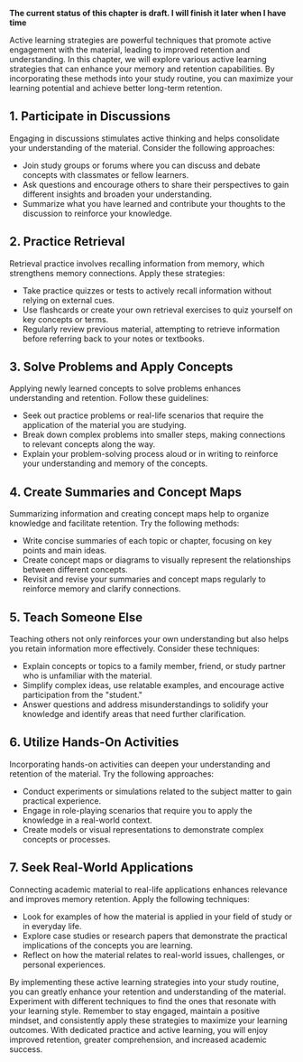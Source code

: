 **The current status of this chapter is draft. I will finish it later when I have time**

Active learning strategies are powerful techniques that promote active engagement with the material, leading to improved retention and understanding. In this chapter, we will explore various active learning strategies that can enhance your memory and retention capabilities. By incorporating these methods into your study routine, you can maximize your learning potential and achieve better long-term retention.

**1. Participate in Discussions**
---------------------------------

Engaging in discussions stimulates active thinking and helps consolidate your understanding of the material. Consider the following approaches:

* Join study groups or forums where you can discuss and debate concepts with classmates or fellow learners.
* Ask questions and encourage others to share their perspectives to gain different insights and broaden your understanding.
* Summarize what you have learned and contribute your thoughts to the discussion to reinforce your knowledge.

**2. Practice Retrieval**
-------------------------

Retrieval practice involves recalling information from memory, which strengthens memory connections. Apply these strategies:

* Take practice quizzes or tests to actively recall information without relying on external cues.
* Use flashcards or create your own retrieval exercises to quiz yourself on key concepts or terms.
* Regularly review previous material, attempting to retrieve information before referring back to your notes or textbooks.

**3. Solve Problems and Apply Concepts**
----------------------------------------

Applying newly learned concepts to solve problems enhances understanding and retention. Follow these guidelines:

* Seek out practice problems or real-life scenarios that require the application of the material you are studying.
* Break down complex problems into smaller steps, making connections to relevant concepts along the way.
* Explain your problem-solving process aloud or in writing to reinforce your understanding and memory of the concepts.

**4. Create Summaries and Concept Maps**
----------------------------------------

Summarizing information and creating concept maps help to organize knowledge and facilitate retention. Try the following methods:

* Write concise summaries of each topic or chapter, focusing on key points and main ideas.
* Create concept maps or diagrams to visually represent the relationships between different concepts.
* Revisit and revise your summaries and concept maps regularly to reinforce memory and clarify connections.

**5. Teach Someone Else**
-------------------------

Teaching others not only reinforces your own understanding but also helps you retain information more effectively. Consider these techniques:

* Explain concepts or topics to a family member, friend, or study partner who is unfamiliar with the material.
* Simplify complex ideas, use relatable examples, and encourage active participation from the "student."
* Answer questions and address misunderstandings to solidify your knowledge and identify areas that need further clarification.

**6. Utilize Hands-On Activities**
----------------------------------

Incorporating hands-on activities can deepen your understanding and retention of the material. Try the following approaches:

* Conduct experiments or simulations related to the subject matter to gain practical experience.
* Engage in role-playing scenarios that require you to apply the knowledge in a real-world context.
* Create models or visual representations to demonstrate complex concepts or processes.

**7. Seek Real-World Applications**
-----------------------------------

Connecting academic material to real-life applications enhances relevance and improves memory retention. Apply the following techniques:

* Look for examples of how the material is applied in your field of study or in everyday life.
* Explore case studies or research papers that demonstrate the practical implications of the concepts you are learning.
* Reflect on how the material relates to real-world issues, challenges, or personal experiences.

By implementing these active learning strategies into your study routine, you can greatly enhance your retention and understanding of the material. Experiment with different techniques to find the ones that resonate with your learning style. Remember to stay engaged, maintain a positive mindset, and consistently apply these strategies to maximize your learning outcomes. With dedicated practice and active learning, you will enjoy improved retention, greater comprehension, and increased academic success.
